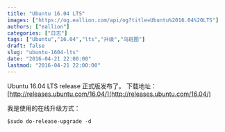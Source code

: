 ```yaml
---
title: "Ubuntu 16.04 LTS"
images: ["https://og.eallion.com/api/og?title=Ubuntu%2016.04%20LTS"]
authors: ["eallion"]
categories: ["日志"]
tags: ["Ubuntu","16.04","lts","升级","乌班图"]
draft: false
slug: "ubuntu-1604-lts"
date: "2016-04-21 22:00:00"
lastmod: "2016-04-21 22:00:00"
---
```


Ubuntu 16.04 LTS release 正式版发布了。
下载地址：[http://releases.ubuntu.com/16.04/](http://releases.ubuntu.com/16.04/)

我是使用的在线升级方式：

    $sudo do-release-upgrade -d
